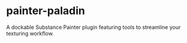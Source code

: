 # painter-paladin
 A dockable Substance Painter plugin featuring tools to streamline your texturing workflow.
